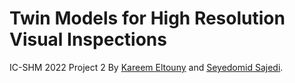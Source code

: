 # Twin Models for High Resolution Visual Inspections
IC-SHM 2022 
Project 2
By [Kareem Eltouny](https://github.com/keltouny) and [Seyedomid Sajedi](https://github.com/OmidSaj).
